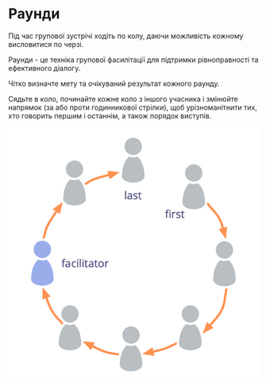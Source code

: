 # Раунди

<summary>
Під час групової зустрічі ходіть по колу, даючи можливість кожному висловитися по черзі.
</summary>

Раунди - це техніка групової фасилітації для підтримки рівноправності та ефективного діалогу.

Чітко визначте мету та очікуваний результат кожного раунду.

Сядьте в коло, починайте кожне коло з іншого учасника і змінюйте напрямок (за або проти годинникової стрілки), щоб урізноманітнити тих, хто говорить першим і останнім, а також порядок виступів.

![Раунди](img/circle/rounds.png)